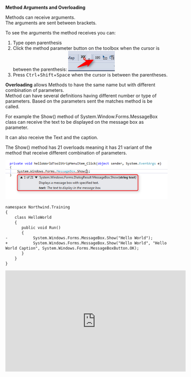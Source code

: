 ﻿**Method Arguments and Overloading**  

Methods can receive arguments.  
The arguments are sent between brackets.

To see the arguments the method receives you can:
1. Type open parenthesis  
2. Click the method parameter button on the toolbox when the cursor is between the parenthesis:  ![Show Arguments](Show-Arguments.png)  
3. Press <kbd>Ctrl</kbd>+<kbd>Shift</kbd>+<kbd>Space</kbd> when the cursor is between the parentheses.

  
**Overloading** allows Methods to have the same name but with different combination of parameters.  
Method can have several definitions having different number or type of parameters.
Based on the parameters sent the matches method is be called.  


 
For example the Show() method of System.Window.Forms.MessageBox class can receive the text to be displayed on the message box as parameter.  

It can also receive the Text and the caption.  

The Show() method has 21 overloads meaning it has 21 variant of the method that receive different combination of parameters.  

![Method Overloading](Method_Overloading.png)


```csdiff
namespace Northwind.Training
{
    class HelloWorld
    {
       public void Run()
       {
-           System.Windows.Forms.MessageBox.Show("Hello World");
+           System.Windows.Forms.MessageBox.Show("Hello World", "Hello World Caption", System.Windows.Forms.MessageBoxButton.OK);
       }     
    }
}
```

 <iframe width="560" height="315" src="https://www.youtube.com/embed/Z97ayKhfYtE" frameborder="0" allowfullscreen></iframe>

